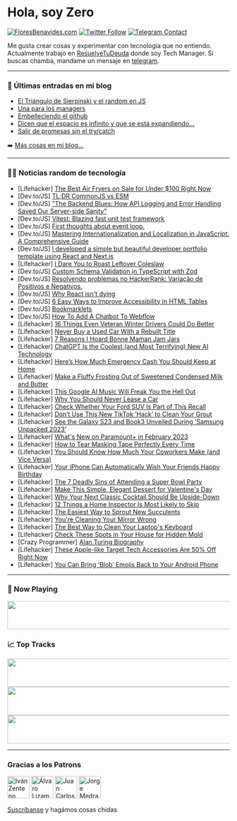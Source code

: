# Hola, soy Zero

[![FloresBenavides.com](https://img.shields.io/website?down_message=oops&label=MiBlog&style=for-the-badge&up_message=online&url=https%3A%2F%2Ffloresbenavides.com)](https://floresbenavides.com) [![Twitter Follow](https://img.shields.io/twitter/follow/ZeroDragon?color=%231DA1F2&label=Follow&logo=twitter&logoColor=ffffff&style=for-the-badge)](https://twitter.com/zerodragon) [![Telegram Contact](https://img.shields.io/badge/escr%C3%ADbeme-ZeroDragon-%2326A5E4?style=for-the-badge&logo=telegram)](https://t.me/zerodragon)

Me gusta crear cosas y experimentar con tecnología que no entiendo.
Actualmente trabajo en [ResuelveTuDeuda](http://github.com/resuelve) donde soy Tech Manager.
Si buscas chamba, mandame un mensaje en [telegram](https://t.me/zerodragon).

---

### 📕 Últimas entradas en mi blog
<!-- BLOG-POST-LIST:START -->
- [El Triángulo de Sierpinski y el random en JS](https://floresbenavides.com/el-triangulo-de-sierpinski-y-el-random-en-js/)
- [Una para los managers](https://floresbenavides.com/una-para-los-managers/)
- [Embelleciendo el github](https://floresbenavides.com/embelleciendo-el-github/)
- [Dicen que el espacio es infinito y que se está expandiendo…](https://floresbenavides.com/dicen-que-el-espacio-es-infinito-y-que-se-esta-expandiendo/)
- [Salir de promesas sin el try/catch](https://floresbenavides.com/salir-de-promesas-sin-el-try-catch/)
<!-- BLOG-POST-LIST:END -->

➡️ [Más cosas en mi blog...](https://floresbenavides.com)

---

### 👨‍💻 Noticias random de tecnología
<!-- TECH-POSTS:START -->
- [Lifehacker] [The Best Air Fryers on Sale for Under $100 Right Now](https://lifehacker.com/the-best-air-fryers-on-sale-for-under-100-right-now-1850050875)
- [Dev.to/JS] [TL;DR CommonJS vs ESM](https://dev.to/abbeyperini/tldr-commonjs-vs-esm-47dk)
- [Dev.to/JS] [&quot;The Backend Blues: How API Logging and Error Handling Saved Our Server-side Sanity&quot;](https://dev.to/aj7tt/the-backend-blues-how-api-logging-and-error-handling-saved-our-server-side-sanity-91)
- [Dev.to/JS] [Vitest: Blazing fast unit test framework](https://dev.to/uploadcare/vitest-blazing-fast-unit-test-framework-4lco)
- [Dev.to/JS] [First thoughts about event loop.](https://dev.to/ayyubxon/first-thoughts-about-event-loop-3jmh)
- [Dev.to/JS] [Mastering Internationalization and Localization in JavaScript: A Comprehensive Guide](https://dev.to/sarahokolo/mastering-internationalization-and-localization-in-javascript-a-comprehensive-guide-50ma)
- [Dev.to/JS] [I developed a simple but beautiful developer portfolio template using React and Next.js](https://dev.to/umutyesildal/i-developed-a-simple-but-beautiful-developer-portfolio-template-using-react-and-nextjs-25l7)
- [Lifehacker] [I Dare You to Roast Leftover Coleslaw](https://lifehacker.com/i-dare-you-to-roast-leftover-coleslaw-1850051239)
- [Dev.to/JS] [Custom Schema Validation in TypeScript with Zod](https://dev.to/isnan__h/custom-schema-validation-in-typescript-with-zod-5cp5)
- [Dev.to/JS] [Resolvendo problemas no HackerRank: Variação de Positivos e Negativos.](https://dev.to/altencirsilvajr/resolvendo-problemas-no-hackerrank-variacao-de-positivos-e-negativos-4l1p)
- [Dev.to/JS] [Why React isn&#39;t dying](https://dev.to/tkdodo/why-react-isnt-dying-k42)
- [Dev.to/JS] [6 Easy Ways to Improve Accessibility in HTML Tables](https://dev.to/ideradevtools/6-easy-ways-to-improve-accessibility-in-html-tables-1ape)
- [Dev.to/JS] [Bookmarklets](https://dev.to/ht03pi/bookmarklets-2a1d)
- [Dev.to/JS] [How To Add A Chatbot To Webflow](https://dev.to/devashishmamgain/how-to-add-a-chatbot-to-webflow-50on)
- [Lifehacker] [16 Things Even Veteran Winter Drivers Could Do Better](https://lifehacker.com/16-things-even-veteran-winter-drivers-could-do-better-1850050381)
- [Lifehacker] [Never Buy a Used Car With a Rebuilt Title](https://lifehacker.com/never-buy-a-used-car-with-a-rebuilt-title-1850050273)
- [Lifehacker] [7 Reasons I Hoard Bonne Maman Jam Jars](https://lifehacker.com/7-reasons-i-hoard-bonne-maman-jam-jars-1850049572)
- [Lifehacker] [ChatGPT Is the Coolest &lpar;and Most Terrifying&rpar; New AI Technology](https://lifehacker.com/chatgpt-is-the-coolest-and-most-terrifying-new-ai-tec-1850050359)
- [Lifehacker] [Here’s How Much Emergency Cash You Should Keep at Home](https://lifehacker.com/here-s-how-much-emergency-cash-you-should-keep-at-home-1850048816)
- [Lifehacker] [Make a Fluffy Frosting Out of Sweetened Condensed Milk and Butter](https://lifehacker.com/make-a-fluffy-frosting-out-of-sweetened-condensed-milk-1850048764)
- [Lifehacker] [This Google AI Music Will Freak You the Hell Out](https://lifehacker.com/this-google-ai-music-will-freak-you-the-hell-out-1850049352)
- [Lifehacker] [Why You Should Never Lease a Car](https://lifehacker.com/why-you-should-never-lease-a-car-1850049671)
- [Lifehacker] [Check Whether Your Ford SUV Is Part of This Recall](https://lifehacker.com/check-whether-your-ford-suv-is-part-of-this-recall-1850042990)
- [Lifehacker] [Don’t Use This New TikTok ‘Hack’ to Clean Your Grout](https://lifehacker.com/don-t-use-this-new-tiktok-hack-to-clean-your-grout-1850048492)
- [Lifehacker] [See the Galaxy S23 and Book3 Unveiled During ‘Samsung Unpacked 2023’](https://lifehacker.com/see-the-galaxy-s23-and-book3-unveiled-during-samsung-u-1850048482)
- [Lifehacker] [What&#39;s New on Paramount+ in February 2023](https://lifehacker.com/whats-new-on-paramount-in-february-2023-1850048643)
- [Lifehacker] [How to Tear Masking Tape Perfectly Every Time](https://lifehacker.com/how-to-tear-masking-tape-perfectly-every-time-1850048444)
- [Lifehacker] [You Should Know How Much Your Coworkers Make &lpar;and Vice Versa&rpar;](https://lifehacker.com/you-should-know-how-much-your-coworkers-make-and-vice-1850042665)
- [Lifehacker] [Your iPhone Can Automatically Wish Your Friends Happy Birthday](https://lifehacker.com/your-iphone-can-automatically-wish-your-friends-happy-b-1850047567)
- [Lifehacker] [The 7 Deadly Sins of Attending a Super Bowl Party](https://lifehacker.com/the-7-deadly-sins-of-attending-a-super-bowl-party-1850047377)
- [Lifehacker] [Make This Simple, Elegant Dessert for Valentine&#39;s Day](https://lifehacker.com/make-this-simple-elegant-dessert-for-valentines-day-1850043020)
- [Lifehacker] [Why Your Next Classic Cocktail Should Be Upside-Down](https://lifehacker.com/why-your-next-classic-cocktail-should-be-upside-down-1850042651)
- [Lifehacker] [12 Things a Home Inspector Is Most Likely to Skip](https://lifehacker.com/12-things-a-home-inspector-is-most-likely-to-skip-1850040892)
- [Lifehacker] [The Easiest Way to Sprout New Succulents](https://lifehacker.com/the-easiest-way-to-sprout-new-succulents-1850042631)
- [Lifehacker] [You&#39;re Cleaning Your Mirror Wrong](https://lifehacker.com/youre-cleaning-your-mirror-wrong-1850042657)
- [Lifehacker] [The Best Way to Clean Your Laptop&#39;s Keyboard](https://lifehacker.com/the-best-way-to-clean-your-laptops-keyboard-1850042703)
- [Lifehacker] [Check These Spots in Your House for Hidden Mold](https://lifehacker.com/check-these-spots-in-your-house-for-hidden-mold-1850042758)
- [Crazy Programmer] [Alan Turing Biography](https://www.thecrazyprogrammer.com/2023/01/alan-turing-biography.html)
- [Lifehacker] [These Apple-like Target Tech Accessories Are 50% Off Right Now](https://lifehacker.com/these-apple-like-target-tech-accessories-are-50-off-ri-1850042771)
- [Lifehacker] [You Can Bring ‘Blob’ Emojis Back to Your Android Phone](https://lifehacker.com/you-can-bring-blob-emojis-back-to-your-android-phone-1850041694)<!-- TECH-POSTS:END -->

---

### 🎵 Now Playing
<a href="https://spotify-now-playing-dun.vercel.app/now-playing?open"><img src="https://spotify-now-playing-dun.vercel.app/now-playing" width="540" height="64"></a>

### 📈 Top Tracks
<a href="https://spotify-now-playing-dun.vercel.app/top-tracks?i=1&open"><img src="https://spotify-now-playing-dun.vercel.app/top-tracks?i=1" width="540" height="64"></a>
<a href="https://spotify-now-playing-dun.vercel.app/top-tracks?i=2&open"><img src="https://spotify-now-playing-dun.vercel.app/top-tracks?i=2" width="540" height="64"></a>
<a href="https://spotify-now-playing-dun.vercel.app/top-tracks?i=3&open"><img src="https://spotify-now-playing-dun.vercel.app/top-tracks?i=3" width="540" height="64"></a>

---

### Gracias a los Patrons
[<img src="https://avatars.githubusercontent.com/u/243380?v=4" alt="Iván Zenteno" width="50px">](https://github.com/k001) [<img src="https://avatars.githubusercontent.com/u/19955639?v=4" alt="Álvaro Lizama" width="50px">](https://github.com/alvarolizama) [<img src="https://avatars.githubusercontent.com/u/2718753?v=4" alt="Juan Carlos Ruiz" width="50px">](https://github.com/JuanCrg90) [<img src="https://avatars.githubusercontent.com/u/37025?v=4" alt="Jorge Medrano" width="50px">](https://github.com/h1pp1e) 

[Suscríbanse](https://www.patreon.com/zerodragon) y hagámos cosas chidas
